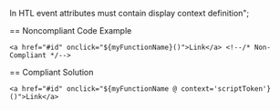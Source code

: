 In HTL event attributes must contain display context definition";

== Noncompliant Code Example

```
<a href="#id" onclick="${myFunctionName}()">Link</a> <!--/* Non-Compliant */-->
```

== Compliant Solution

```
<a href="#id" onclick="${myFunctionName @ context='scriptToken'}()">Link</a>
```
